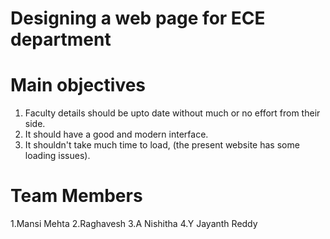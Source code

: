 # Designing a web page for ECE department

# Main objectives
1. Faculty details should be upto date without much or no effort from their side.
2. It should have a good and modern interface.
3. It shouldn't take much time to load, (the present website has some loading issues).


# Team Members
1.Mansi Mehta
2.Raghavesh
3.A Nishitha
4.Y Jayanth Reddy